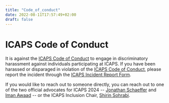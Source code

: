 ```yaml
---
title: "Code_of_conduct"
date: 2022-08-11T17:57:49+02:00
draft: false
---
```


# ICAPS Code of Conduct</h1>

It is against the
[ICAPS Code of Conduct](https://www.icaps-conference.org/index.php/Main/CodeOfConduct)
to engage in discriminatory harassment against individuals
participating at ICAPS. If you have been harassed or disparaged in
violation of the
[ICAPS Code of Conduct](https://www.icaps-conference.org/icaps-code-of-conduct/), please report
the incident through the [ICAPS Incident Report Form](https://incident-report.icaps-conference.org/).

If you would like to reach out to someone directly, you can reach out to one of the two official advocates for ICAPS 2024 --
[Jonathan Schaeffer](mailto:jonathan@ualberta.ca) and [Iman Awaad](mailto:iman.awaad@h-brs.de) -- or the ICAPS Inclusion Chair, [Shirin Sohrabi](mailto:ssohrab@us.ibm.com).
